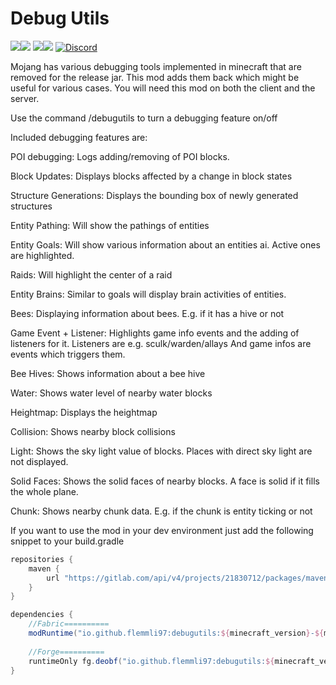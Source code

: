 # Debug Utils 
[![](http://cf.way2muchnoise.eu/full_783008_Forge_%20.svg)![](http://cf.way2muchnoise.eu/versions/783008.svg)](https://www.curseforge.com/minecraft/mc-mods/debug-utils) [![](http://cf.way2muchnoise.eu/full_783010_Fabric_%20.svg)![](http://cf.way2muchnoise.eu/versions/783010.svg)](https://www.curseforge.com/minecraft/mc-mods/debug-utils-fabric) [![Discord](https://img.shields.io/discord/790631506313478155?color=0a48c4&label=discord)](https://discord.gg/8Cx26tfWNs)

Mojang has various debugging tools implemented in minecraft that are removed for the release jar.
This mod adds them back which might be useful for various cases. You will need this mod on both the client and the server.

Use the command /debugutils <feature> to turn a debugging feature on/off

Included debugging features are:

POI debugging: Logs adding/removing of POI blocks.

Block Updates: Displays blocks affected by a change in block states

Structure Generations: Displays the bounding box of newly generated structures

Entity Pathing: Will show the pathings of entities

Entity Goals: Will show various information about an entities ai. Active ones are highlighted.

Raids: Will highlight the center of a raid

Entity Brains: Similar to goals will display brain activities of entities.

Bees: Displaying information about bees. E.g. if it has a hive or not

Game Event + Listener: Highlights game info events and the adding of listeners for it. 
Listeners are e.g. sculk/warden/allays
And game infos are events which triggers them.

Bee Hives: Shows information about a bee hive

Water: Shows water level of nearby water blocks

Heightmap: Displays the heightmap

Collision: Shows nearby block collisions

Light: Shows the sky light value of blocks. Places with direct sky light are not displayed.

Solid Faces: Shows the solid faces of nearby blocks. A face is solid if it fills the whole plane.

Chunk: Shows nearby chunk data. E.g. if the chunk is entity ticking or not

If you want to use the mod in your dev environment just add the following snippet to your build.gradle

```gradle
repositories {
    maven {
        url "https://gitlab.com/api/v4/projects/21830712/packages/maven"
    }
}

dependencies {    
    //Fabric==========    
    modRuntime("io.github.flemmli97:debugutils:${minecraft_version}-${mod_version}-fabric")
    
    //Forge==========    
    runtimeOnly fg.deobf("io.github.flemmli97:debugutils:${minecraft_version}-${mod_version}-forge")
}
```

